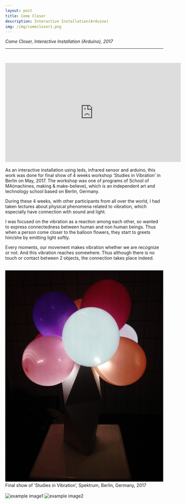 ```yaml
---
layout: post
title: Come Closer
description: Interactive Installation(Arduino)
img: /img/comecloser1.png
---
```


<i>Come Closer, Interactive Installation (Arduino), 2017</i>

***

<br/>
<p align="middle">
<iframe width="560" height="315" src="https://www.youtube.com/embed/gBZF0AGYk6o" frameborder="0" allowfullscreen></iframe>
</p>

As an interactive installation using leds, infrared sensor and arduino, this work was done for final show of 4 weeks workshop ‘Studies in Vibration’ in Berlin on May, 2017. The workshop was one of programs of School of MA(machines, making & make-believe), which is an independent art and technology school based on Berlin, Germany. <br/>

During these 4 weeks, with other participants from all over the world, I had taken lectures about physical phenomena related to vibration, which especially have connection with sound and light. <br/>

I was focused on the vibration as a reaction among each other, so wanted to express connectedness between human and non human beings.
Thus when a person come closer to the balloon flowers, they start to greets him/she by emitting light softly. <br/>

Every moments, our movement makes vibration whether we are recognize or not. And this vibration reaches somewhere. Thus although there is no touch or contact between 2 objects, the connection takes place indeed.


<br/>
<img class="col three" src="/img/comecloser3.jpg" alt="come closer, installation" title="come closer, installation"/>

<div class="col three caption">
	Final show of ‘Studies in Vibration’, Spektrum, Berlin, Germany, 2017
</div>
<br/>

<div class="img_row">
	<img class="col one" src="{{ site.baseurl }}/img/comecloser3.jpg" alt="example image1" title="example image1"/>
	<img class="col one" src="{{ site.baseurl }}/img/comecloser4.jpg" alt="example image2" title="example image2"/>
</div>




<br/><br/><br/>
